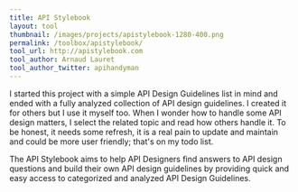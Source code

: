 ```yaml
---
title: API Stylebook
layout: tool
thumbnail: /images/projects/apistylebook-1280-400.png
permalink: /toolbox/apistylebook/
tool_url: http://apistylebook.com
tool_author: Arnaud Lauret
tool_author_twitter: apihandyman
---
```


I started this project with a simple API Design Guidelines list in mind and ended with a fully analyzed collection of API design guidelines. I created it for others but I use it myself too. When I wonder how to handle some API design matters, I select the related topic and read how others handle it. To be honest, it needs some refresh, it is a real pain to update and maintain and could be more user friendly; that's on my todo list. 
<!--more-->
The API Stylebook aims to help API Designers find answers to API design questions and build their own API design guidelines by providing quick and easy access to categorized and analyzed API Design Guidelines.